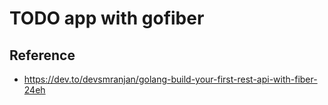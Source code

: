 # TODO app with gofiber

## Reference

- https://dev.to/devsmranjan/golang-build-your-first-rest-api-with-fiber-24eh